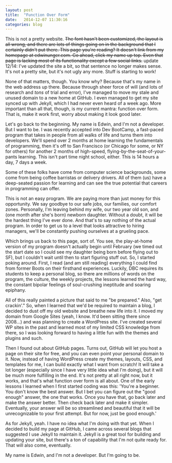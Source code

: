 ```yaml
---
layout: post
title:  "Function Over Form"
date:   2014-12-07 11:30:16
categories: blog
---
```


This is not a pretty website. <strike>The font hasn't been customized, the layout is all wrong, and there are lots of things going on in the background that I certainly didn't put there. This page you're reading? It doesn't link from my homepage at edwinunger.com. Go ahead, click my name up top. Even that page is lacking most of its functionality except a few social links.</strike> update 12/14: I've updated the site a bit, so that sentence no longer makes sense. It's not a pretty site, but it's not ugly any more. Stuff is starting to work!

None of that matters, though. You know why? Because that's my name in the web address up there. Because through sheer force of will (and lots of research and <i>tons</i> of trial and error), I've managed to move my stale and unused domain to a new home at GitHub. I even managed to get my site synced up with Jekyll, which I had never even heard of a week ago. More important than all that, though, is my current mantra: function over form. That is, make it work first, worry about making it look good later.

Let's go back to the beginning. My name is Edwin, and I'm not a developer. But I want to be. I was recently accepted into Dev BootCamp, a fast-paced program that takes in people from all walks of life and turns them into developers. We'll spend over 2 months at home learning the fundamentals of programming, then it's off to San Francisco (or Chicago for some, or NY for others) for another 2 months of high-speed, flying-by-the-seat-of-your-pants learning. This isn't part time night school, either. This is 14 hours a day, 7 days a week.

Some of these folks have come from computer science backgrounds, some come from being coffee barristas or delivery drivers. All of them (us) have a deep-seated passion for learning and can see the true potential that careers in programming can offer.

This is not an easy program. We are paying more than just money for this opportunity. We say goodbye to our safe jobs, our families, our comfort zones. Personally, I'm leaving behind my wife, our two year old son, and (one month after she's born) newborn daughter. Without a doubt, it will be the hardest thing I've ever done. And that's to say nothing of the actual program. In order to get us to a level that looks attractive to hiring managers, we'll be constantly pushing ourselves at a grueling pace.

Which brings us back to this page, sort of. You see, the play-at-home version of my program doesn't actually begin until February (we timed out the start date so I could see my daughter being born before flying out to SF), but I couldn't wait until then to start figuring stuff out. So, I started poking around. First, I read (and am still reading) everything I could find from former Boots on their firsthand experiences. Luckily, DBC requires its students to keep a personal blog, so there are millions of words on the program, the culture, the weekly projects, the lessons learned the hard way, the constant bipolar feelings of soul-crushing ineptitude and soaring epiphany.

All of this really painted a picture that said to me "be prepared." Also, "get crackin'." So, when I learned that we'd be required to maintain a blog, I decided to dust off my old website and breathe new life into it. I moved my domain from Google Sites (yeah, I know. It'd been sitting there since 2008...) and was planning to create a WordPress site. I've created several WP sites in the past and learned most of my limited CSS knowledge from there, so I was looking forward to having a little fun with the themes and plugins and such.

Then I found out about GitHub pages. Turns out, GitHub will let you host a page on their site for free, and you can even point your personal domain to it. Now, instead of having WordPress create my themes, layouts, CSS, and templates for me, I can build exactly what I want from scratch! It will take a lot longer (especially since I have very little idea what I'm doing), but it will be much more fulfilling in the end. It's not pretty at all right now, but it works, and that's what function over form is all about. One of the early lessons I learned when I first started coding was this: 'You're a beginner. You don't know the best answer. But I bet you can figure out the "good enough" answer, the one that works. Once you have that, go back later and make the answer better. Then check back later and make it simpler. Eventually, your answer will be so streamlined and beautiful that it will be unrecognizable to your first attempt. But for now, just be good enough.'

As for Jekyll, yeah. I have no idea what I'm doing with that yet. When I decided to build my page at GitHub, I came across several blogs that suggested I use Jekyll to maintain it. Jekyll is a great tool for building and updating your site, but there's a ton of capability that I'm not quite ready for. That will also come, eventually.

My name is Edwin, and I'm not a developer. But I'm going to be.
